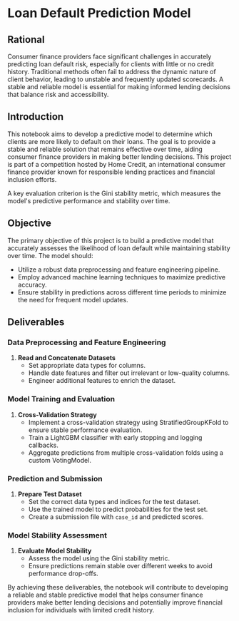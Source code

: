 # Loan Default Prediction Model

## Rational

Consumer finance providers face significant challenges in accurately predicting loan default risk, especially for clients with little or no credit history. Traditional methods often fail to address the dynamic nature of client behavior, leading to unstable and frequently updated scorecards. A stable and reliable model is essential for making informed lending decisions that balance risk and accessibility.

## Introduction

This notebook aims to develop a predictive model to determine which clients are more likely to default on their loans. The goal is to provide a stable and reliable solution that remains effective over time, aiding consumer finance providers in making better lending decisions. This project is part of a competition hosted by Home Credit, an international consumer finance provider known for responsible lending practices and financial inclusion efforts.

A key evaluation criterion is the Gini stability metric, which measures the model's predictive performance and stability over time.

## Objective

The primary objective of this project is to build a predictive model that accurately assesses the likelihood of loan default while maintaining stability over time. The model should:

- Utilize a robust data preprocessing and feature engineering pipeline.
- Employ advanced machine learning techniques to maximize predictive accuracy.
- Ensure stability in predictions across different time periods to minimize the need for frequent model updates.

## Deliverables

### Data Preprocessing and Feature Engineering

1. **Read and Concatenate Datasets**
   - Set appropriate data types for columns.
   - Handle date features and filter out irrelevant or low-quality columns.
   - Engineer additional features to enrich the dataset.

### Model Training and Evaluation

1. **Cross-Validation Strategy**
   - Implement a cross-validation strategy using StratifiedGroupKFold to ensure stable performance evaluation.
   - Train a LightGBM classifier with early stopping and logging callbacks.
   - Aggregate predictions from multiple cross-validation folds using a custom VotingModel.

### Prediction and Submission

1. **Prepare Test Dataset**
   - Set the correct data types and indices for the test dataset.
   - Use the trained model to predict probabilities for the test set.
   - Create a submission file with `case_id` and predicted scores.

### Model Stability Assessment

1. **Evaluate Model Stability**
   - Assess the model using the Gini stability metric.
   - Ensure predictions remain stable over different weeks to avoid performance drop-offs.

By achieving these deliverables, the notebook will contribute to developing a reliable and stable predictive model that helps consumer finance providers make better lending decisions and potentially improve financial inclusion for individuals with limited credit history.
